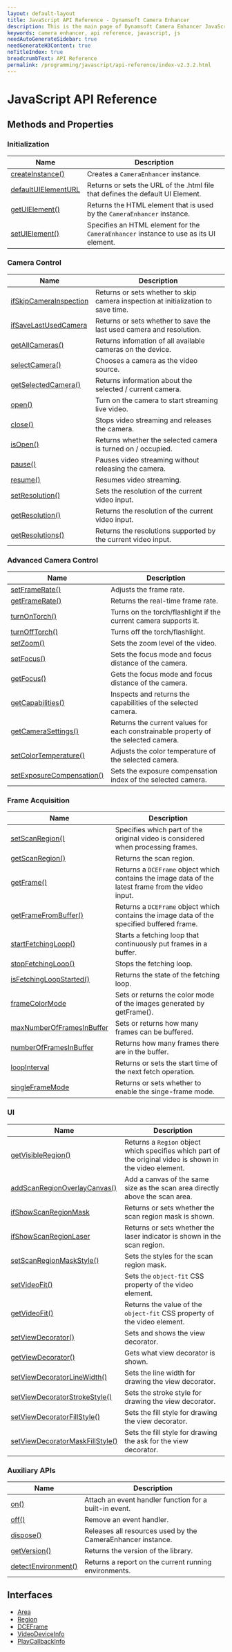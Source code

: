 ```yaml
---
layout: default-layout
title: JavaScript API Reference - Dynamsoft Camera Enhancer
description: This is the main page of Dynamsoft Camera Enhancer JavaScript SDK API Reference.
keywords: camera enhancer, api reference, javascript, js
needAutoGenerateSidebar: true
needGenerateH3Content: true
noTitleIndex: true
breadcrumbText: API Reference
permalink: /programming/javascript/api-reference/index-v2.3.2.html
---
```


# JavaScript API Reference

## Methods and Properties

### Initialization

| Name| Description |
|---|---|
| [createInstance()](initialization.html#createinstance) | Creates a `CameraEnhancer` instance. |
| [defaultUIElementURL](initialization.html#defaultuielementurl) | Returns or sets the URL of the .html file that defines the default UI Element. |
| [getUIElement()](initialization.html#getuielement) | Returns the HTML element that is used by the `CameraEnhancer` instance. |
| [setUIElement()](initialization.html#setuielement) | Specifies an HTML element for the `CameraEnhancer` instance to use as its UI element. |

### Camera Control

| Name| Description |
|---|---|
| [ifSkipCameraInspection](camera-control.html#ifskipcamerainspection) | Returns or sets whether to skip camera inspection at initialization to save time. |
| [ifSaveLastUsedCamera](camera-control.html#ifsavelastusedcamera) | Returns or sets whether to save the last used camera and resolution. |
| [getAllCameras()](camera-control.html#getallcameras) | Returns infomation of all available cameras on the device. |
| [selectCamera()](camera-control.html#selectcamera) | Chooses a camera as the video source. |
| [getSelectedCamera()](camera-control.html#getselectedcamera) | Returns information about the selected / current camera. |
| [open()](camera-control.html#open) | Turn on the camera to start streaming live video. |
| [close()](camera-control.html#close) | Stops video streaming and releases the camera. |
| [isOpen()](camera-control.html#isopen) | Returns whether the selected camera is turned on / occupied. |
| [pause()](camera-control.html#pause) | Pauses video streaming without releasing the camera. |
| [resume()](camera-control.html#resume) | Resumes video streaming. |
| [setResolution()](camera-control.html#setresolution) | Sets the resolution of the current video input. |
| [getResolution()](camera-control.html#getresolution) | Returns the resolution of the current video input. |
| [getResolutions()](camera-control.html#getresolutions) | Returns the resolutions supported by the current video input. |

### Advanced Camera Control

| Name| Description |
|---|---|
| [setFrameRate()](camera-control.html#setframerate) | Adjusts the frame rate. |
| [getFrameRate()](camera-control.html#getframerate) | Returns the real-time frame rate. |
| [turnOnTorch()](camera-control.html#turnontorch) | Turns on the torch/flashlight if the current camera supports it. |
| [turnOffTorch()](camera-control.html#turnofftorch) | Turns off the torch/flashlight. |
| [setZoom()](camera-control.html#setzoom) | Sets the zoom level of the video. |
| [setFocus()](camera-control.html#setfocus) | Sets the focus mode and focus distance of the camera. |
| [getFocus()](camera-control.html#getfocus) | Gets the focus mode and focus distance of the camera. |
| [getCapabilities()](camera-control.html#getcapabilities) | Inspects and returns the capabilities of the selected camera. |
| [getCameraSettings()](camera-control.html#getcamerasettings) | Returns the current values for each constrainable property of the selected camera. |
| [setColorTemperature()](camera-control.html#setcolortemperature) | Adjusts the color temperature of the selected camera. |
| [setExposureCompensation()](camera-control.html#setexposurecompensation) | Sets the exposure compensation index of the selected camera. |

### Frame Acquisition

<!--
| [croppingRegions](acquisition.html#singleframemode) | Returns or sets a few regions that the DCE instance will enumerate when cropping consecutive frames. |
| [croppingRegionIndex](acquisition.html#singleframemode) | Returns or sets which of the cropping regions is to be used in cropping the next frame. |
| [refreshInterval](acquisition.html#singleframemode) | Returns or sets how often the buffer is refreshed when the buffer is full. |
-->
    
| Name| Description |
|---|---|
| [setScanRegion()](acquisition.html#setscanregion) | Specifies which part of the original video is considered when processing frames. |
| [getScanRegion()](acquisition.html#getscanregion) | Returns the scan region. |
| [getFrame()](acquisition.html#getframe) | Returns a `DCEFrame` object which contains the image data of the latest frame from the video input. |
| [getFrameFromBuffer()](acquisition.html#getframefrombuffer) | Returns a `DCEFrame` object which contains the image data of the specified buffered frame. |
| [startFetchingLoop()](acquisition.html#startfetchingloop) | Starts a fetching loop that continuously put frames in a buffer. |
| [stopFetchingLoop()](acquisition.html#stopfetchingloop) | Stops the fetching loop. |
| [isFetchingLoopStarted()](acquisition.html#isfetchingloopstarted) | Returns the state of the fetching loop. |
| [frameColorMode](acquisition.html#framecolormode) | Sets or returns the color mode of the images generated by getFrame(). |
| [maxNumberOfFramesInBuffer](acquisition.html#maxnumberofframesinbuffer) | Sets or returns how many frames can be buffered. |
| [numberOfFramesInBuffer](acquisition.html#numberofframesinbuffer) | Returns how many frames there are in the buffer. |
| [loopInterval](acquisition.html#loopinterval) | Returns or sets the start time of the next fetch operation. |
| [singleFrameMode](acquisition.html#singleframemode) | Returns or sets whether to enable the singe-frame mode. |

### UI

| Name| Description |
|---|---|
| [getVisibleRegion()](ui.html#getvisibleregion) | Returns a `Region` object which specifies which part of the original video is shown in the video element. |
| [addScanRegionOverlayCanvas()](ui.html#addscanregionoverlaycanvas) | Add a canvas of the same size as the scan area directly above the scan area. |
| [ifShowScanRegionMask](ui.html#ifshowscanregionmask) | Returns or sets whether the scan region mask is shown. |
| [ifShowScanRegionLaser](ui.html#ifshowscanregionlaser) | Returns or sets whether the laser indicator is shown in the scan region. |
| [setScanRegionMaskStyle()](ui.html#setscanregionmaskstyle) | Sets the styles for the scan region mask. |
| [setVideoFit()](ui.html#setvideofit) | Sets the `object-fit` CSS property of the video element. |
| [getVideoFit()](ui.html#getvideofit) | Returns the value of the `object-fit` CSS property of the video element. |
| [setViewDecorator()](ui.html#setviewdecorator) | Sets and shows the view decorator. |
| [getViewDecorator()](ui.html#getviewdecorator) | Gets what view decorator is shown. |
| [setViewDecoratorLineWidth()](ui.html#setviewdecoratorlinewidth) | Sets the line width for drawing the view decorator. |
| [setViewDecoratorStrokeStyle()](ui.html#setviewdecoratorstrokestyle) | Sets the stroke style for drawing the view decorator. |
| [setViewDecoratorFillStyle()](ui.html#setviewdecoratorfillstyle) | Sets the fill style for drawing the view decorator. |
| [setViewDecoratorMaskFillStyle()](ui.html#setviewdecoratormaskfillstyle) | Sets the fill style for drawing the ask for the view decorator. |

### Auxiliary APIs

| Name| Description |
|---|---|
| [on()](auxiliary.html#on) | Attach an event handler function for a built-in event. |
| [off()](auxiliary.html#off) | Remove an event handler. |
| [dispose()](auxiliary.html#dispose) | Releases all resources used by the CameraEnhancer instance. |
| [getVersion()](auxiliary.html#getversion) | Returns the version of the library. |
| [detectEnvironment()](auxiliary.html#detectenvironment) | Returns a report on the current running environments. |

## Interfaces

* [Area](interface/area.html)
* [Region](interface/region.html)
* [DCEFrame](interface/dceframe.html)
* [VideoDeviceInfo](interface/videodeviceinfo.html)
* [PlayCallbackInfo](interface/playcallbackinfo.html)